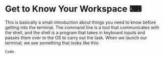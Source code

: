 # Get to Know Your Workspace ⌨
This is basically a small introduction about things you need to know before getting into the terminal. The command line is a tool that communicates with the shell, and the shell is a program that takes in keyboard inputs and passes them over to the OS to carry out the task. When we launch our terminal, we see something that looks like this:
```
Code
```
